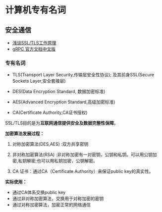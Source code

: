 # 计算机专有名词



## 安全通信

* [浅谈SSL/TLS工作原理](https://zhuanlan.zhihu.com/p/36981565)
* [gRPC 官方文档中文版](http://doc.oschina.net/grpc?t=58010)

### 专有名词

* TLS(Transport Layer Security,传输层安全性协议); 及其前身SSL(Secure Sockets Layer,安全套接层)

* DES(Data Encryption Standard, 数据加密标准)

* AES(Advanced Encryption Standard,高级加密标准)

* CA(Certificate Authority,CA证书授权)

  

SSL/TLS目的是为**互联网通信提供安全及数据完整性保障**。



**加密算法发展过程：**

1. 对称加密算法(DES,AES) :双方共享密钥

2.  非对称加密算法(RSA) :非对称加密有一对密钥，公钥和私钥。可以用公钥加密,私钥解密;也可以用私钥加密，公钥解密。

3. CA 证书：通过CA（Certificate Authority）来保证public key的真实性。

   

**实际使用：**

- 通过CA体系交换public key
- 通过非对称加密算法，交换用于对称加密的密钥
- 通过对称加密算法，加密正常的网络通信
